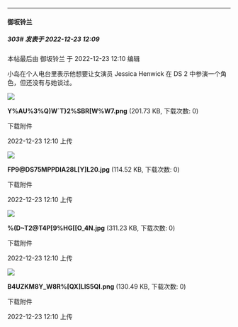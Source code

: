 

*****

####  御坂铃兰  
##### 303#       发表于 2022-12-23 12:09

 本帖最后由 御坂铃兰 于 2022-12-23 12:10 编辑 

小岛在个人电台里表示他想要让女演员 Jessica Henwick 在 DS 2 中参演一个角色，但还没有与她谈过。 ​​​

<img src="https://img.saraba1st.com/forum/202212/23/121034mja0xbbj8q4h760h.png" referrerpolicy="no-referrer">

<strong>Y%AU%3%Q)W`T}2%SBR[W%W7.png</strong> (201.73 KB, 下载次数: 0)

下载附件

2022-12-23 12:10 上传

<img src="https://img.saraba1st.com/forum/202212/23/121038dqd965dgp7p2hdge.jpg" referrerpolicy="no-referrer">

<strong>FP9@DS75MPPDIA28L[Y]L20.jpg</strong> (114.52 KB, 下载次数: 0)

下载附件

2022-12-23 12:10 上传

<img src="https://img.saraba1st.com/forum/202212/23/121043uweui83wneiuenyj.jpg" referrerpolicy="no-referrer">

<strong>%(D~T2@T4P[9%HG[[O_4N.jpg</strong> (311.23 KB, 下载次数: 0)

下载附件

2022-12-23 12:10 上传

<img src="https://img.saraba1st.com/forum/202212/23/121046szn3k13tfkvniotf.png" referrerpolicy="no-referrer">

<strong>B4UZKM8Y_W8R%[QX]LIS5QI.png</strong> (130.49 KB, 下载次数: 0)

下载附件

2022-12-23 12:10 上传

